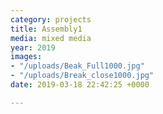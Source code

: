 ```yaml
---
category: projects
title: Assembly1
media: mixed media
year: 2019
images:
- "/uploads/Beak_Full1000.jpg"
- "/uploads/Break_close1000.jpg"
date: 2019-03-18 22:42:25 +0000

---
```

